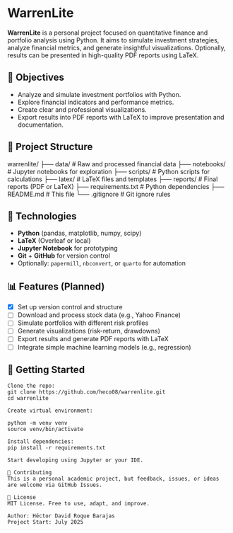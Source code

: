 # WarrenLite

**WarrenLite** is a personal project focused on quantitative finance and portfolio analysis using Python. It aims to simulate investment strategies, analyze financial metrics, and generate insightful visualizations. Optionally, results can be presented in high-quality PDF reports using LaTeX.

## 📌 Objectives

- Analyze and simulate investment portfolios with Python.
- Explore financial indicators and performance metrics.
- Create clear and professional visualizations.
- Export results into PDF reports with LaTeX to improve presentation and documentation.

## 📁 Project Structure

warrenlite/
├── data/ # Raw and processed financial data
├── notebooks/ # Jupyter notebooks for exploration
├── scripts/ # Python scripts for calculations
├── latex/ # LaTeX files and templates
├── reports/ # Final reports (PDF or LaTeX)
├── requirements.txt # Python dependencies
├── README.md # This file
└── .gitignore # Git ignore rules

## 🧪 Technologies

- **Python** (pandas, matplotlib, numpy, scipy)
- **LaTeX** (Overleaf or local)
- **Jupyter Notebook** for prototyping
- **Git** + **GitHub** for version control
- Optionally: `papermill`, `nbconvert`, or `quarto` for automation

## 📊 Features (Planned)

- [x] Set up version control and structure
- [ ] Download and process stock data (e.g., Yahoo Finance)
- [ ] Simulate portfolios with different risk profiles
- [ ] Generate visualizations (risk-return, drawdowns)
- [ ] Export results and generate PDF reports with LaTeX
- [ ] Integrate simple machine learning models (e.g., regression)

## 🚀 Getting Started

```
Clone the repo:
git clone https://github.com/heco08/warrenlite.git
cd warrenlite

Create virtual environment:

python -m venv venv
source venv/bin/activate

Install dependencies:
pip install -r requirements.txt

Start developing using Jupyter or your IDE.

🤝 Contributing
This is a personal academic project, but feedback, issues, or ideas are welcome via GitHub Issues.

📄 License
MIT License. Free to use, adapt, and improve.

Author: Héctor David Roque Barajas
Project Start: July 2025
